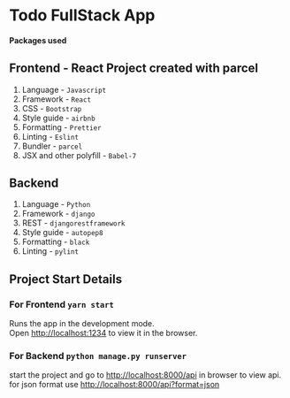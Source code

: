 # Todo FullStack App

#### Packages used

## Frontend - React Project created with parcel

1. Language - `Javascript`
2. Framework - `React`
3. CSS - `Bootstrap`
4. Style guide - `airbnb`
5. Formatting - `Prettier`
6. Linting - `Eslint`
7. Bundler - `parcel`
8. JSX and other polyfill - `Babel-7`

## Backend

1. Language - `Python`
2. Framework - `django`
3. REST - `djangorestframework`
4. Style guide - `autopep8`
5. Formatting - `black`
6. Linting - `pylint`

## Project Start Details

### For Frontend `yarn start`

Runs the app in the development mode.<br />
Open [http://localhost:1234](http://localhost:1234) to view it in the browser.

### For Backend `python manage.py runserver`

start the project and go to [http://localhost:8000/api](http://localhost:8000/api) in browser to view api.
for json format use
[http://localhost:8000/api?format=json](http://localhost:8000/api?format=json)
